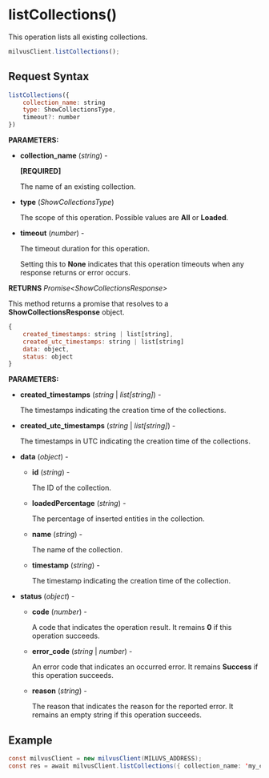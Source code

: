 # listCollections()

This operation lists all existing collections.

```javascript
milvusClient.listCollections();
```

## Request Syntax

```javascript
listCollections({
    collection_name: string
    type: ShowCollectionsType,
    timeout?: number
})
```

**PARAMETERS:**

- **collection_name** (*string*) -

    **[REQUIRED]**

    The name of an existing collection.

- **type** (*ShowCollectionsType*) 

    The scope of this operation. Possible values are **All** or **Loaded**.

- **timeout** (*number*) -

    The timeout duration for this operation. 

    Setting this to **None** indicates that this operation timeouts when any response returns or error occurs.

**RETURNS** *Promise\<ShowCollectionsResponse>*

This method returns a promise that resolves to a **ShowCollectionsResponse** object.

```javascript
{
    created_timestamps: string | list[string],
    created_utc_timestamps: string | list[string]
    data: object,
    status: object
}
```

**PARAMETERS:**

- **created_timestamps** (*string* | *list[string]*) -

    The timestamps indicating the creation time of the collections.

- **created_utc_timestamps** (*string* | *list[string]*) -

    The timestamps in UTC indicating the creation time of the collections.

- **data** (*object*) -

    - **id** (*string*) -

        The ID of the collection.

    - **loadedPercentage** (*string*) -

        The percentage of inserted entities in the collection.

    - **name** (*string*) -

        The name of the collection.

    - **timestamp** (*string*) -

        The timestamp indicating the creation time of the collection.

- **status** (*object*) -

    - **code** (*number*) -

        A code that indicates the operation result. It remains **0** if this operation succeeds.

    - **error_code** (*string* | *number*) -

        An error code that indicates an occurred error. It remains **Success** if this operation succeeds. 

    - **reason** (*string*) - 

        The reason that indicates the reason for the reported error. It remains an empty string if this operation succeeds.

## Example

```java
const milvusClient = new milvusClient(MILUVS_ADDRESS);
const res = await milvusClient.listCollections({ collection_name: 'my_collection' });
```

